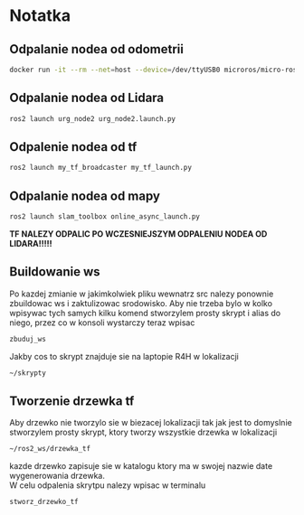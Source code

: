 # Notatka
## Odpalanie nodea od odometrii
```bash
docker run -it --rm --net=host --device=/dev/ttyUSB0 microros/micro-ros-agent:humble serial --dev /dev/ttyUSB0
```
## Odpalanie nodea od Lidara
```bash
ros2 launch urg_node2 urg_node2.launch.py
```
## Odpalenie nodea od tf
```bash
ros2 launch my_tf_broadcaster my_tf_launch.py
```
## Odpalanie nodea od mapy
```bash
ros2 launch slam_toolbox online_async_launch.py
```
**TF NALEZY ODPALIC PO WCZESNIEJSZYM ODPALENIU NODEA OD LIDARA!!!!!**
## Buildowanie ws
Po kazdej zmianie w jakimkolwiek pliku wewnatrz src nalezy ponownie zbuildowac ws i zaktulizowac srodowisko.
Aby nie trzeba bylo w kolko wpisywac tych samych kilku komend stworzylem prosty skrypt i alias do niego, przez co w konsoli wystarczy teraz wpisac
```bash
zbuduj_ws
```
Jakby cos to skrypt znajduje sie na laptopie R4H w lokalizacji
```bash
~/skrypty
```
## Tworzenie drzewka tf
Aby drzewko nie tworzylo sie w biezacej lokalizacji tak jak jest to domyslnie stworzylem prosty skrypt, ktory tworzy wszystkie drzewka
w lokalizacji
```bash
~/ros2_ws/drzewka_tf
```
kazde drzewko zapisuje sie w katalogu ktory ma w swojej nazwie date wygenerowania drzewka.  
W celu odpalenia skrytpu nalezy wpisac w terminalu
```bash
stworz_drzewko_tf
```
